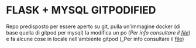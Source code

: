# FLASK + MYSQL GITPODIFIED
Repo predisposto per essere aperto su git, pulla un'immagine docker (di base quella di gitpod per mysql) la modifica un po (_Per info consultare il [file](https://github.com/huecraft143/python_sqlfing/blob/main/.gitpod.Dockerfile)_)
e fa alcune cose in locale nell'ambiente gitpod (_Per info consultare il [file](https://github.com/huecraft143/python_sqlfing/blob/main/.gitpod.yml))

